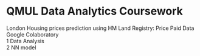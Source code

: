 # QMUL Data Analytics Coursework
London Housing prices prediction using HM Land Registry: Price Paid Data\
Google Colaboratory\
1 Data Analysis\
2 NN model
